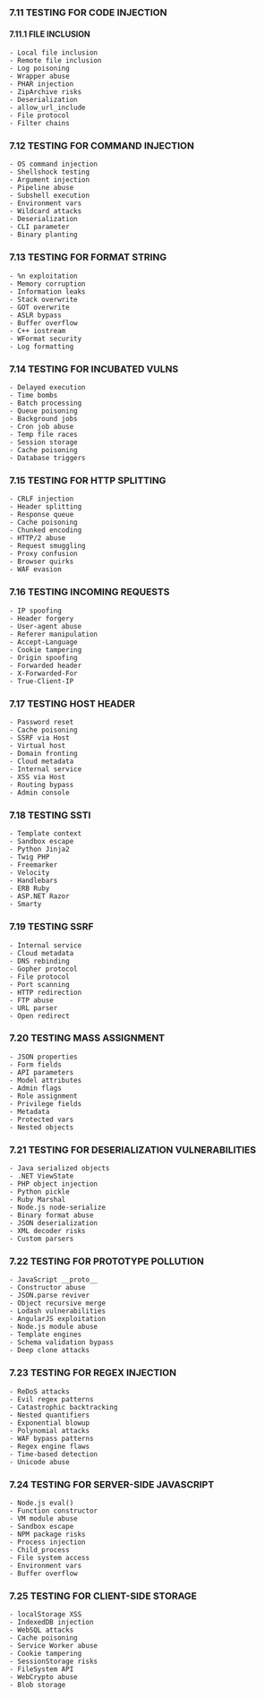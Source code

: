 
### 7.11 TESTING FOR CODE INJECTION

#### 7.11.1 FILE INCLUSION
    - Local file inclusion
    - Remote file inclusion
    - Log poisoning
    - Wrapper abuse
    - PHAR injection
    - ZipArchive risks
    - Deserialization
    - allow_url_include
    - File protocol
    - Filter chains

### 7.12 TESTING FOR COMMAND INJECTION
    - OS command injection
    - Shellshock testing
    - Argument injection
    - Pipeline abuse
    - Subshell execution
    - Environment vars
    - Wildcard attacks
    - Deserialization
    - CLI parameter
    - Binary planting

### 7.13 TESTING FOR FORMAT STRING
    - %n exploitation
    - Memory corruption
    - Information leaks
    - Stack overwrite
    - GOT overwrite
    - ASLR bypass
    - Buffer overflow
    - C++ iostream
    - WFormat security
    - Log formatting

### 7.14 TESTING FOR INCUBATED VULNS
    - Delayed execution
    - Time bombs
    - Batch processing
    - Queue poisoning
    - Background jobs
    - Cron job abuse
    - Temp file races
    - Session storage
    - Cache poisoning
    - Database triggers

### 7.15 TESTING FOR HTTP SPLITTING
    - CRLF injection
    - Header splitting
    - Response queue
    - Cache poisoning
    - Chunked encoding
    - HTTP/2 abuse
    - Request smuggling
    - Proxy confusion
    - Browser quirks
    - WAF evasion

### 7.16 TESTING INCOMING REQUESTS
    - IP spoofing
    - Header forgery
    - User-agent abuse
    - Referer manipulation
    - Accept-Language
    - Cookie tampering
    - Origin spoofing
    - Forwarded header
    - X-Forwarded-For
    - True-Client-IP

### 7.17 TESTING HOST HEADER
    - Password reset
    - Cache poisoning
    - SSRF via Host
    - Virtual host
    - Domain fronting
    - Cloud metadata
    - Internal service
    - XSS via Host
    - Routing bypass
    - Admin console

### 7.18 TESTING SSTI
    - Template context
    - Sandbox escape
    - Python Jinja2
    - Twig PHP
    - Freemarker
    - Velocity
    - Handlebars
    - ERB Ruby
    - ASP.NET Razor
    - Smarty

### 7.19 TESTING SSRF
    - Internal service
    - Cloud metadata
    - DNS rebinding
    - Gopher protocol
    - File protocol
    - Port scanning
    - HTTP redirection
    - FTP abuse
    - URL parser
    - Open redirect

### 7.20 TESTING MASS ASSIGNMENT
    - JSON properties
    - Form fields
    - API parameters
    - Model attributes
    - Admin flags
    - Role assignment
    - Privilege fields
    - Metadata
    - Protected vars
    - Nested objects

### 7.21 TESTING FOR DESERIALIZATION VULNERABILITIES
    - Java serialized objects
    - .NET ViewState
    - PHP object injection
    - Python pickle
    - Ruby Marshal
    - Node.js node-serialize
    - Binary format abuse
    - JSON deserialization
    - XML decoder risks
    - Custom parsers

### 7.22 TESTING FOR PROTOTYPE POLLUTION
    - JavaScript __proto__
    - Constructor abuse
    - JSON.parse reviver
    - Object recursive merge
    - Lodash vulnerabilities
    - AngularJS exploitation
    - Node.js module abuse
    - Template engines
    - Schema validation bypass
    - Deep clone attacks

### 7.23 TESTING FOR REGEX INJECTION
    - ReDoS attacks
    - Evil regex patterns
    - Catastrophic backtracking
    - Nested quantifiers
    - Exponential blowup
    - Polynomial attacks
    - WAF bypass patterns
    - Regex engine flaws
    - Time-based detection
    - Unicode abuse

### 7.24 TESTING FOR SERVER-SIDE JAVASCRIPT
    - Node.js eval()
    - Function constructor
    - VM module abuse
    - Sandbox escape
    - NPM package risks
    - Process injection
    - Child_process
    - File system access
    - Environment vars
    - Buffer overflow

### 7.25 TESTING FOR CLIENT-SIDE STORAGE
    - localStorage XSS
    - IndexedDB injection
    - WebSQL attacks
    - Cache poisoning
    - Service Worker abuse
    - Cookie tampering
    - SessionStorage risks
    - FileSystem API
    - WebCrypto abuse
    - Blob storage
